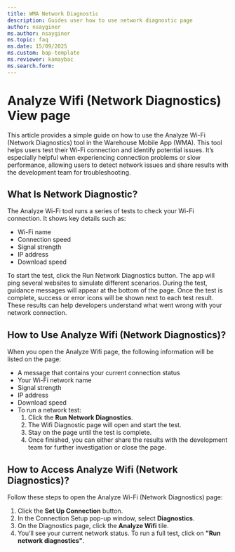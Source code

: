 ```yaml
---
title: WMA Network Diagnostic
description: Guides user how to use network diagnostic page
author: nsayginer
ms.author: nsayginer
ms.topic: faq
ms.date: 15/09/2025
ms.custom: bap-template
ms.reviewer: kamaybac
ms.search.form:
---
```


# Analyze Wifi (Network Diagnostics) View page

This article provides a simple guide on how to use the Analyze Wi-Fi (Network Diagnostics) tool in the Warehouse Mobile App (WMA). This tool helps users test their Wi-Fi connection and identify potential issues. It’s especially helpful when experiencing connection problems or slow performance, allowing users to detect network issues and share results with the development team for troubleshooting.

## What Is Network Diagnostic?

The Analyze Wi-Fi tool runs a series of tests to check your Wi-Fi connection. It shows key details such as:
- Wi-Fi name
- Connection speed
- Signal strength
- IP address
- Download speed

To start the test, click the Run Network Diagnostics button. The app will ping several websites to simulate different scenarios. During the test, guidance messages will appear at the bottom of the page. Once the test is complete, success or error icons will be shown next to each test result.
These results can help developers understand what went wrong with your network connection.

## How to Use Analyze Wifi (Network Diagnostics)?

When you open the Analyze Wifi page, the following information will be listed on the page:
- A message that contains your current connection status
- Your Wi-Fi network name
- Signal strength
- IP address
- Download speed
- To run a network test:
  1. Click the **Run Network Diagnostics**.
  1. The Wifi Diagnostic page will open and start the test.
  1. Stay on the page until the test is complete.
  1. Once finished, you can either share the results with the development team for further investigation or close the page. 

## How to Access Analyze Wifi (Network Diagnostics)?

Follow these steps to open the Analyze Wi-Fi (Network Diagnostics) page:

1. Click the **Set Up Connection** button.
1. In the Connection Setup pop-up window, select  **Diagnostics**.
1. On the Diagnostics page, click the **Analyze Wifi** tile.
1. You’ll see your current network status. To run a full test, click on **"Run network diagnostics"**. 
